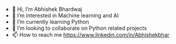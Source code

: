 - 👋 Hi, I’m Abhishek Bhardwaj
- 👀 I’m interested in Machine learning and AI
- 🌱 I’m currently learning Python
- 💞️ I’m looking to collaborate on Python related projects
- 📫 How to reach me https://www.linkedin.com/in/Abhishekbhar

<!---
Abhi03docs/Abhi03docs is a ✨ special ✨ repository because its `README.md` (this file) appears on your GitHub profile.
You can click the Preview link to take a look at your changes.
--->
